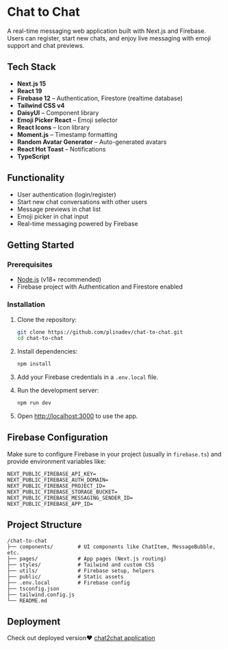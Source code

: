 # Chat to Chat 

A real-time messaging web application built with Next.js and Firebase. Users can register, start new chats, and enjoy live messaging with emoji support and chat previews.

## Tech Stack

- **Next.js 15**
- **React 19**
- **Firebase 12** – Authentication, Firestore (realtime database)
- **Tailwind CSS v4**
- **DaisyUI** – Component library
- **Emoji Picker React** – Emoji selector
- **React Icons** – Icon library
- **Moment.js** – Timestamp formatting
- **Random Avatar Generator** – Auto-generated avatars
- **React Hot Toast** – Notifications
- **TypeScript**

## Functionality

- User authentication (login/register)
- Start new chat conversations with other users
- Message previews in chat list
- Emoji picker in chat input
- Real-time messaging powered by Firebase

## Getting Started

### Prerequisites

- [Node.js](https://nodejs.org/) (v18+ recommended)
- Firebase project with Authentication and Firestore enabled

### Installation

1. Clone the repository:

   ```bash
   git clone https://github.com/plinadev/chat-to-chat.git
   cd chat-to-chat
   ```

2. Install dependencies:

   ```bash
   npm install
   ```

3. Add your Firebase credentials in a `.env.local` file.

4. Run the development server:

   ```bash
   npm run dev
   ```

5. Open [http://localhost:3000](http://localhost:3000) to use the app.

## Firebase Configuration

Make sure to configure Firebase in your project (usually in `firebase.ts`) and provide environment variables like:

```env
NEXT_PUBLIC_FIREBASE_API_KEY=
NEXT_PUBLIC_FIREBASE_AUTH_DOMAIN=
NEXT_PUBLIC_FIREBASE_PROJECT_ID=
NEXT_PUBLIC_FIREBASE_STORAGE_BUCKET=
NEXT_PUBLIC_FIREBASE_MESSAGING_SENDER_ID=
NEXT_PUBLIC_FIREBASE_APP_ID=
```

## Project Structure

```
/chat-to-chat
├── components/        # UI components like ChatItem, MessageBubble, etc.
├── pages/             # App pages (Next.js routing)
├── styles/            # Tailwind and custom CSS
├── utils/             # Firebase setup, helpers
├── public/            # Static assets
├── .env.local         # Firebase config
├── tsconfig.json
├── tailwind.config.js
└── README.md
```

## Deployment
Check out deployed version❤️
[chat2chat application](https://chat-to-chat.vercel.app/login)
